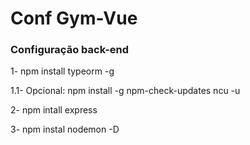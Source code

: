 # Conf Gym-Vue

### Configuração back-end
1- npm install typeorm -g 

1.1- Opcional: npm install -g npm-check-updates 
ncu -u

2- npm intall express 

3- npm instal nodemon -D 